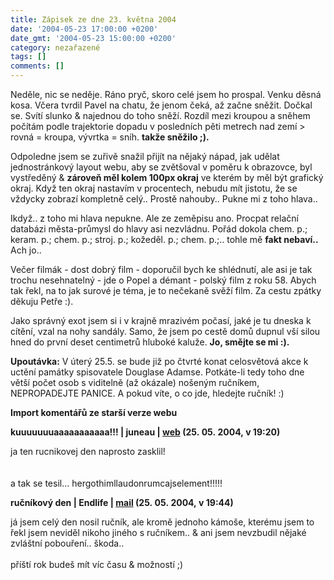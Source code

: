 ```yaml
---
title: Zápisek ze dne 23. května 2004
date: '2004-05-23 17:00:00 +0200'
date_gmt: '2004-05-23 15:00:00 +0200'
category: nezařazené
tags: []
comments: []
---
```

<p>Neděle, nic se neděje. Ráno pryč, skoro celé jsem ho prospal. Venku děsná kosa. Včera tvrdil Pavel  na chatu, že jenom čeká, až začne sněžit. Dočkal se. Svítí slunko &amp; najednou do toho sněží. Rozdíl  mezi kroupou a sněhem počítám podle trajektorie dopadu v posledních pěti metrech nad zemí &gt; rovná = kroupa,  vývrtka = sníh. <strong>takže sněžilo ;).</strong></p>
<p>Odpoledne jsem se zuřivě snažil přijít na nějaký nápad, jak udělat jednostránkový layout webu, aby se  zvětšoval v poměru k obrazovce, byl vystředěný &amp; <strong>zároveň měl kolem 100px okraj</strong> ve kterém by měl být  grafický okraj. Když ten okraj nastavím v procentech, nebudu mít jistotu, že se vždycky zobrazí kompletně celý..  Prostě nahouby.. Pukne mi z toho hlava..</p>
<p>Ikdyž.. z toho mi hlava nepukne. Ale ze zeměpisu ano. Procpat relační databázi města-průmysl do hlavy  asi nezvládnu. Pořád dokola chem. p.; keram. p.; chem. p.; stroj. p.; kožeděl. p.; chem. p.;.. tohle mě  <strong>fakt nebaví..</strong> Ach jo..</p>
<p>Večer filmák - dost dobrý film - doporučil bych ke shlédnutí, ale asi je tak trochu nesehnatelný - jde  o Popel a démant - polský film z roku 58. Abych tak řekl, na to jak surové je téma, je to nečekaně svěží film.  Za cestu zpátky děkuju Petře :).</p>
<p>Jako správný exot jsem si i v krajně mrazivém počasí, jaké je tu dneska k cítění, vzal na nohy sandály.  Samo, že jsem po cestě domů dupnul vší silou hned do první deset centimetrů hluboké kaluže. <strong>Jo, smějte se mi :).</strong></p>
<p><strong>Upoutávka:</strong> V úterý 25.5. se bude již po čtvrté konat celosvětová akce k uctění památky spisovatele Douglase Adamse.  Potkáte-li tedy toho dne větší počet osob s viditelně (až okázale) nošeným ručníkem, NEPROPADEJTE PANICE.  A pokud víte, o co jde, hledejte ručník! :)</p>
<div class="import-komentaru">
<p><strong>Import komentářů ze starší verze webu</strong></p>
<div class="comment">
<p style="font-weight:bold"><span class="compredmet">kuuuuuuuaaaaaaaaaaa!!!</span> | <span class="comname">juneau</span> |  <a href="http://juneau.wz.cz">web</a> (25.&nbsp;05.&nbsp;2004,&nbsp;v&nbsp;19:20)</p>
<p>ja ten rucnikovej den naprosto zasklil! <br>  <br>  <br> a tak se tesil... hergothimllaudonrumcajselement!!!!! </p>
</div>
<div class="comment">
<p style="font-weight:bold"><span class="compredmet">ručníkový den</span> | <span class="comname">Endlife</span> |  <a href="mailto:jan.martinek@post.cz">mail</a> (25.&nbsp;05.&nbsp;2004,&nbsp;v&nbsp;19:44)</p>
<p>já jsem celý den nosil ručník, ale kromě jednoho kámoše, kterému jsem to řekl jsem neviděl nikoho jiného s ručníkem.. &amp; ani jsem nevzbudil nějaké zvláštní pobouření.. škoda.. <br>  <br> příští rok budeš mít víc času &amp; možností ;) </p>
</div>
</div>
